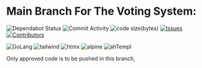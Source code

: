 # Main Branch For The Voting System:

![Dependabot Status](https://img.shields.io/badge/dependabot-active-brightgreen)
![Commit Activity](https://img.shields.io/github/commit-activity/w/PS-Wizard/VotingSystem)
![code size(bytes)](https://img.shields.io/github/languages/code-size/PS-Wizard/VotingSystem)
[![Issues](https://img.shields.io/github/issues/PS-Wizard/VotingSystem)](https://github.com/PS-Wizard/VotingSystem/issues)
[![Contributors](https://img.shields.io/github/contributors/PS-Wizard/VotingSystem)](https://github.com/PS-Wizard/VotingSystem/graphs/contributors)

![GoLang](https://img.shields.io/badge/Golang-red)
![tailwind](https://img.shields.io/badge/tailwindcss-blue)
![htmx](https://img.shields.io/badge/htmx-violet)
![alpine](https://img.shields.io/badge/alpine-purple)
![ahTempl](https://img.shields.io/badge/h_templ-yellow)

Only approved code is to be pushed in this branch, 
